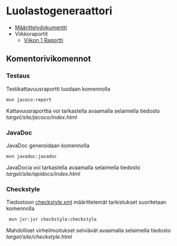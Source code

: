 # Luolastogeneraattori

- [Määrittelydokumentti](https://github.com/KalliMiika/luolastogeneraattori/blob/master/dokumentaatio/m%C3%A4%C3%A4rittelydokumentti.md)
- Viikkoraportit
  - [Viikon 1 Raportti](https://github.com/KalliMiika/luolastogeneraattori/blob/master/dokumentaatio/viikko_raportti_1.md)

## Komentorivikomennot

### Testaus

Testikattavuusraportti luodaan komennolla

```
mvn jacoco:report
```

Kattavuusraporttia voi tarkastella avaamalla selaimella tiedosto _target/site/jacoco/index.html_

### JavaDoc

JavaDoc generoidaan komennolla

```
mvn javadoc:javadoc
```

JavaDocia voi tarkastella avaamalla selaimella tiedosto _target/site/apidocs/index.html_

### Checkstyle

Tiedostoon [checkstyle.xml](https://github.com/KalliMiika/luolastogeneraattori/blob/master/luolastogeneraattori/checkstyle.xml) määrittelemät tarkistukset suoritetaan komennolla

```
 mvn jxr:jxr checkstyle:checkstyle
```

Mahdolliset virheilmoitukset selviävät avaamalla selaimella tiedosto _target/site/checkstyle.html_
